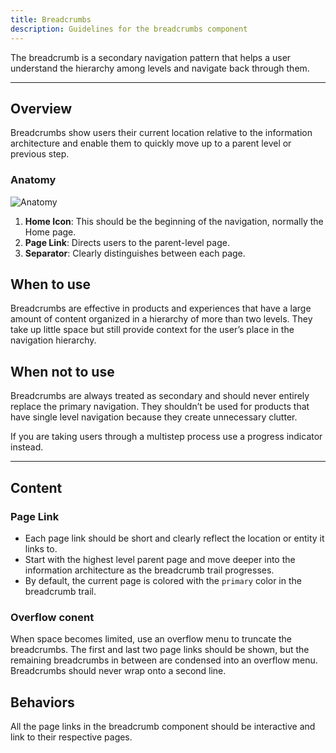 ```yaml
---
title: Breadcrumbs
description: Guidelines for the breadcrumbs component
---
```


The breadcrumb is a secondary navigation pattern that helps a user understand the hierarchy among levels and navigate back through them.

---

## Overview

Breadcrumbs show users their current location relative to the information architecture and enable them to quickly move up to a parent level or previous step.

### Anatomy

![Anatomy](https://res.cloudinary.com/dgcfg5cwe/image/upload/v1643768827/breadcrumbs_anatomy_ewszqm.svg)

1. **Home Icon**: This should be the beginning of the navigation, normally the Home page.
2. **Page Link**: Directs users to the parent-level page.
3. **Separator**: Clearly distinguishes between each page.

## When to use

Breadcrumbs are effective in products and experiences that have a large amount of content organized in a hierarchy of more than two levels. They take up little space but still provide context for the user’s place in the navigation hierarchy.

## When not to use

Breadcrumbs are always treated as secondary and should never entirely replace the primary navigation. They shouldn’t be used for products that have single level navigation because they create unnecessary clutter.

If you are taking users through a multistep process use a progress indicator instead.

---

## Content

### Page Link

- Each page link should be short and clearly reflect the location or entity it links to.
- Start with the highest level parent page and move deeper into the information architecture as the breadcrumb trail progresses.
- By default, the current page is colored with the `primary` color in the breadcrumb trail.

### Overflow conent

When space becomes limited, use an overflow menu to truncate the breadcrumbs. The first and last two page links should be shown, but the remaining breadcrumbs in between are condensed into an overflow menu. Breadcrumbs should never wrap onto a second line.

## Behaviors

All the page links in the breadcrumb component should be interactive and link to their respective pages.
